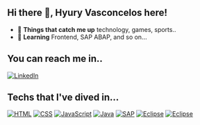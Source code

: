 ## Hi there 👋, Hyury Vasconcelos here!

- 👀 **Things that catch me up** technology, games, sports..
- 🌱 **Learning** Frontend, SAP ABAP, and so on...


## You can reach me in..
[![LinkedIn](https://img.shields.io/badge/LinkedIn-0077B5?style=for-the-badge&logo=linkedin&logoColor=white)](https://www.linkedin.com/in/vasconceloshyury/)

## Techs that I've dived in...
[![HTML](https://img.shields.io/badge/HTML5-E34F26?style=for-the-badge&logo=html5&logoColor=white)](https://developer.mozilla.org/en-US/docs/Web/HTML)
[![CSS](https://img.shields.io/badge/CSS-239120?&style=for-the-badge&logo=css3&logoColor=white)](https://developer.mozilla.org/pt-BR/docs/Web/CSS)
[![JavaScript](https://img.shields.io/badge/JavaScript-F7DF1E?style=for-the-badge&logo=javascript&logoColor=black)](https://developer.mozilla.org/en-US/docs/Web/javascript)
[![Java](https://img.shields.io/badge/Java-ED8B00?style=for-the-badge&logo=openjdk&logoColor=white)](https://www.oracle.com/br/java/)
[![SAP](https://img.shields.io/badge/SAP-0FAAFF?style=for-the-badge&logo=sap&logoColor=white)](https://www.sap.com/brazil/index.html)
[![Eclipse](https://img.shields.io/badge/Eclipse-2C2255?style=for-the-badge&logo=eclipse&logoColor=white)](https://eclipseide.org/)
[![Eclipse](https://img.shields.io/badge/Visual_Studio_Code-0078D4?style=for-the-badge&logo=visual%20studio%20code&logoColor=white)](https://code.visualstudio.com/)

<!--
**livashyury/livashyury** is a ✨ _special_ ✨ repository because its `README.md` (this file) appears on your GitHub profile.

-->
